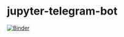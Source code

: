 # jupyter-telegram-bot

[![Binder](https://mybinder.org/badge_logo.svg)](https://mybinder.org/v2/gh/ecervera/jupyter-telegram-bot/master)
